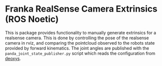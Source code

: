 # Franka RealSense Camera Extrinsics (ROS Noetic)

This is package provides functionality to manually generate extrinsics for a realsense camera. This is done by controlling the pose of the realsense camera in rviz, and comparing the pointcloud observed to the robots state provided by forward kinematics. The joint angles are published with the `panda_joint_state_publisher.py` script which reads the configuration from [deoxys](https://github.com/UT-Austin-RPL/deoxys_control).